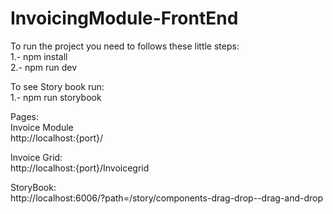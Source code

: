 # InvoicingModule-FrontEnd

To run the project you need to follows these little steps:<br>
1.- npm install<br>
2.- npm run dev<br>

To see Story book run:<br>
1.- npm run storybook<br>

Pages:<br>
Invoice Module<br>
http://localhost:{port}/<br>

Invoice Grid:<br>
http://localhost:{port}/Invoicegrid<br>

StoryBook:<br>
http://localhost:6006/?path=/story/components-drag-drop--drag-and-drop

